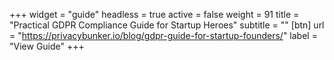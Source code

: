 +++
widget = "guide"
headless = true
active = false
weight = 91
title = "Practical GDPR Compliance Guide for Startup Heroes"
subtitle = ""
[btn]
  url = "https://privacybunker.io/blog/gdpr-guide-for-startup-founders/"
  label = "View Guide"
+++
